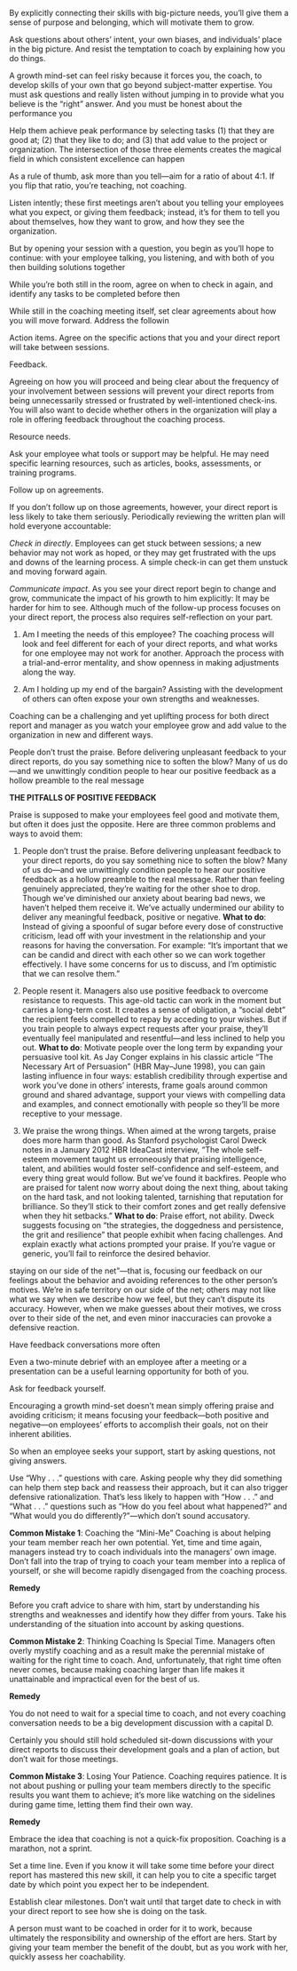 

By explicitly connecting their skills with big-picture needs, you’ll give them a sense of purpose and belonging, which will motivate them to grow.

Ask questions about others’ intent, your own biases, and individuals’ place in the big picture. And resist the temptation to coach by explaining how you do things.


A growth mind-set can feel risky because it forces you, the coach, to develop skills of your own that go beyond subject-matter expertise. You must ask questions and really listen without jumping in to provide what you believe is the “right” answer. And you must be honest about the performance you

Help them achieve peak performance by selecting tasks (1) that they are good at; (2) that they like to do; and (3) that add value to the project or organization. The intersection of those three elements creates the magical field in which consistent excellence can happen

As a rule of thumb, ask more than you tell—aim for a ratio of about 4:1. If you flip that ratio, you’re teaching, not coaching.

Listen intently; these first meetings aren’t about you telling your employees what you expect, or giving them feedback; instead, it’s for them to tell you about themselves, how they want to grow, and how they see the organization.

But by opening your session with a question, you begin as you’ll hope to continue: with your employee talking, you listening, and with both of you then building solutions together

While you’re both still in the room, agree on when to check in again, and identify any tasks to be completed before then

While still in the coaching meeting itself, set clear agreements about how you will move forward. Address the followin

Action items. Agree on the specific actions that you and your direct report will take between sessions.

Feedback.

Agreeing on how you will proceed and being clear about the frequency of your involvement between sessions will prevent your direct reports from being unnecessarily stressed or frustrated by well-intentioned check-ins. You will also want to decide whether others in the organization will play a role in offering feedback throughout the coaching process.

Resource needs.

Ask your employee what tools or support may be helpful. He may need specific learning resources, such as articles, books, assessments, or training programs.

Follow up on agreements.

If you don’t follow up on those agreements, however, your direct report is less likely to take them seriously. Periodically reviewing the written plan will hold everyone accountable:

*Check in directly*. Employees can get stuck between sessions; a new behavior may not work as hoped, or they may get frustrated with the ups and downs of the learning process. A simple check-in can get them unstuck and moving forward again.

*Communicate impact*. As you see your direct report begin to change and grow, communicate the impact of his growth to him explicitly: It may be harder for him to see.
Although much of the follow-up process focuses on your direct report, the process also requires self-reflection on your part.

1. Am I meeting the needs of this employee? The coaching process will look and feel different for each of your direct reports, and what works for one employee may not work for another. Approach the process with a trial-and-error mentality, and show openness in making adjustments along the way.

2. Am I holding up my end of the bargain? Assisting with the development of others can often expose your own strengths and weaknesses.

Coaching can be a challenging and yet uplifting process for both direct report and manager as you watch your employee grow and add value to the organization in new and different ways.

People don’t trust the praise. Before delivering unpleasant feedback to your direct reports, do you say something nice to soften the blow? Many of us do—and we unwittingly condition people to hear our positive feedback as a hollow preamble to the real message

**THE PITFALLS OF POSITIVE FEEDBACK**

Praise is supposed to make your employees feel good and motivate them, but often it does just the opposite. Here are three common problems and ways to avoid them:

 1. People don’t trust the praise. Before delivering unpleasant feedback to your direct reports, do you say something nice to soften the blow? Many of us do—and we unwittingly condition people to hear our positive feedback as a hollow preamble to the real message. Rather than feeling genuinely appreciated, they’re waiting for the other shoe to drop. Though we’ve diminished our anxiety about bearing bad news, we haven’t helped them receive it. We’ve actually undermined our ability to deliver any meaningful feedback, positive or negative. **What to do**: Instead of giving a spoonful of sugar before every dose of constructive criticism, lead off with your investment in the relationship and your reasons for having the conversation. For example: “It’s important that we can be candid and direct with each other so we can work together effectively. I have some concerns for us to discuss, and I’m optimistic that we can resolve them.”

 2. People resent it. Managers also use positive feedback to overcome resistance to requests. This age-old tactic can work in the moment but carries a long-term cost. It creates a sense of obligation, a “social debt” the recipient feels compelled to repay by acceding to your wishes. But if you train people to always expect requests after your praise, they’ll eventually feel manipulated and resentful—and less inclined to help you out. **What to do**: Motivate people over the long term by expanding your persuasive tool kit. As Jay Conger explains in his classic article “The Necessary Art of Persuasion” (HBR May–June 1998), you can gain lasting influence in four ways: establish credibility through expertise and work you’ve done in others’ interests, frame goals around common ground and shared advantage, support your views with compelling data and examples, and connect emotionally with people so they’ll be more receptive to your message.

 3. We praise the wrong things. When aimed at the wrong targets, praise does more harm than good. As Stanford psychologist Carol Dweck notes in a January 2012 HBR IdeaCast interview, “The whole self-esteem movement taught us erroneously that praising intelligence, talent, and abilities would foster self-confidence and self-esteem, and every thing great would follow. But we’ve found it backfires. People who are praised for talent now worry about doing the next thing, about taking on the hard task, and not looking talented, tarnishing that reputation for brilliance. So they’ll stick to their comfort zones and get really defensive when they hit setbacks.” **What to do**: Praise effort, not ability. Dweck suggests focusing on “the strategies, the doggedness and persistence, the grit and resilience” that people exhibit when facing challenges. And explain exactly what actions prompted your praise. If you’re vague or generic, you’ll fail to reinforce the desired behavior.

staying on our side of the net”—that is, focusing our feedback on our feelings about the behavior and avoiding references to the other person’s motives. We’re in safe territory on our side of the net; others may not like what we say when we describe how we feel, but they can’t dispute its accuracy. However, when we make guesses about their motives, we cross over to their side of the net, and even minor inaccuracies can provoke a defensive reaction.



Have feedback conversations more often

Even a two-minute debrief with an employee after a meeting or a presentation can be a useful learning opportunity for both of you.

Ask for feedback yourself.

Encouraging a growth mind-set doesn’t mean simply offering praise and avoiding criticism; it means focusing your feedback—both positive and negative—on employees’ efforts to accomplish their goals, not on their inherent abilities.

So when an employee seeks your support, start by asking questions, not giving answers.

Use “Why . . .” questions with care. Asking people why they did something can help them step back and reassess their approach, but it can also trigger defensive rationalization. That’s less likely to happen with “How . . .” and “What . . .” questions such as “How do you feel about what happened?” and “What would you do differently?”—which don’t sound accusatory.

**Common Mistake 1**: Coaching the “Mini-Me” Coaching is about helping your team member reach her own potential. Yet, time and time again, managers instead try to coach individuals into the managers’ own image. Don’t fall into the trap of trying to coach your team member into a replica of yourself, or she will become rapidly disengaged from the coaching process.

**Remedy**

Before you craft advice to share with him, start by understanding his strengths and weaknesses and identify how they differ from yours. Take his understanding of the situation into account by asking questions.

**Common Mistake 2**: Thinking Coaching Is Special Time. Managers often overly mystify coaching and as a result make the perennial mistake of waiting for the right time to coach. And, unfortunately, that right time often never comes, because making coaching larger than life makes it unattainable and impractical even for the best of us.

**Remedy**

You do not need to wait for a special time to coach, and not every coaching conversation needs to be a big development discussion with a capital D.

Certainly you should still hold scheduled sit-down discussions with your direct reports to discuss their development goals and a plan of action, but don’t wait for those meetings.

**Common Mistake 3**: Losing Your Patience. Coaching requires patience. It is not about pushing or pulling your team members directly to the specific results you want them to achieve; it’s more like watching on the sidelines during game time, letting them find their own way.

**Remedy**

Embrace the idea that coaching is not a quick-fix proposition. Coaching is a marathon, not a sprint.

Set a time line. Even if you know it will take some time before your direct report has mastered this new skill, it can help you to cite a specific target date by which point you expect her to be independent.

Establish clear milestones. Don’t wait until that target date to check in with your direct report to see how she is doing on the task.

A person must want to be coached in order for it to work, because ultimately the responsibility and ownership of the effort are hers. Start by giving your team member the benefit of the doubt, but as you work with her, quickly assess her coachability.
